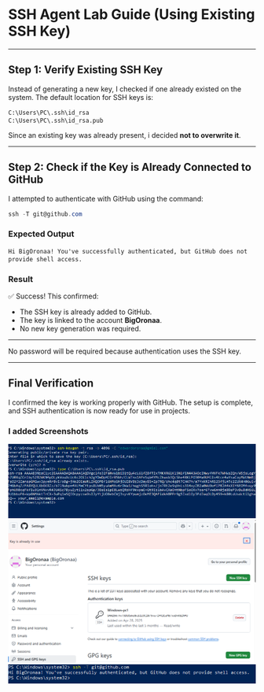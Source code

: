 # SSH Agent Lab Guide (Using Existing SSH Key)

---

## Step 1: Verify Existing SSH Key

Instead of generating a new key, I checked if one already existed on the system.
The default location for SSH keys is:

```
C:\Users\PC\.ssh\id_rsa
C:\Users\PC\.ssh\id_rsa.pub
```

Since an existing key was already present, i decided **not to overwrite it**.

---

## Step 2: Check if the Key is Already Connected to GitHub

I attempted to authenticate with GitHub using the command:

```powershell
ssh -T git@github.com
```

### Expected Output

```
Hi BigOronaa! You've successfully authenticated, but GitHub does not provide shell access.
```

### Result

✅ Success! This confirmed:

* The SSH key is already added to GitHub.
* The key is linked to the account **BigOronaa**.
* No new key generation was required.

---

No password will be required because authentication uses the SSH key.


---

## Final Verification

I confirmed the key is working properly with GitHub. The setup is complete, and SSH authentication is now ready for use in projects.

### I added Screenshots
![alt text](images4/ssh.png)
![alt text](images4/key.png)
![alt text](images4/test.png)